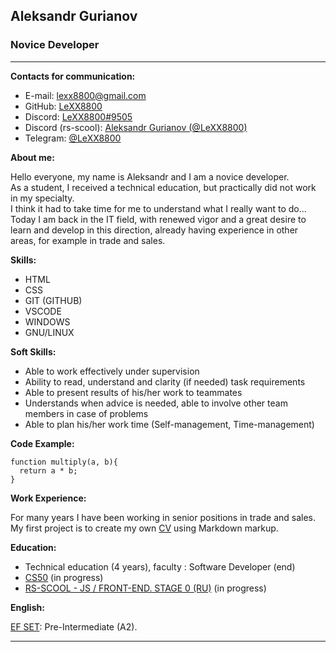 ## Aleksandr Gurianov
### Novice Developer

---

**Contacts for communication:**
* E-mail: [lexx8800@gmail.com](mailto:lexx8800@gmail.com)
* GitHub: [LeXX8800](https://github.com/LeXX8800)
* Discord: [LeXX8800#9505](https://discordapp.com/users/LeXX8800#9505)
* Discord (rs-scool): [Aleksandr Gurianov (@LeXX8800)](https://discordapp.com/users/LeXX8800#9505)
* Telegram: [@LeXX8800](https://t.me/LeXX8800)  

**About me:**

Hello everyone, my name is Aleksandr and I am a novice developer.  
As a student, I received a technical education, but practically did not work in my specialty.  
I think it had to take time for me to understand what I really want to do...  
Today I am back in the IT field, with renewed vigor and a great desire to learn and develop in this direction, already having experience in other areas, for example in trade and sales.

**Skills:**

* HTML
* CSS
* GIT (GITHUB)
* VSCODE
* WINDOWS
* GNU/LINUX

**Soft Skills:**

* Able to work effectively under supervision
* Ability to read, understand and clarity (if needed) task requirements
* Able to present results of his/her work to teammates
* Understands when advice is needed, able to involve other team members in case of problems
* Able to plan his/her work time (Self-management, Time-management)

**Code Example:**

```
function multiply(a, b){
  return a * b;
}
```

**Work Experience:**

For many years I have been working in senior positions in trade and sales.  
My first project is to create my own [CV](https://lexx8800.github.io/rsschool-cv/cv) using Markdown markup.

**Education:**

* Technical education (4 years), faculty : Software Developer (end)
* [CS50](https://cs50.harvard.edu/college/2023/spring/) (in progress)
* [RS-SCOOL - JS / FRONT-END. STAGE 0 (RU)](https://rs.school/js-stage0/) (in progress)

**English:**

[EF SET](https://www.efset.org/): Pre-Intermediate (A2).

---
